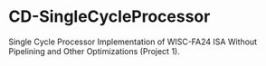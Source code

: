 # CD-SingleCycleProcessor
Single Cycle Processor Implementation of WISC-FA24 ISA Without Pipelining and Other Optimizations (Project 1).
